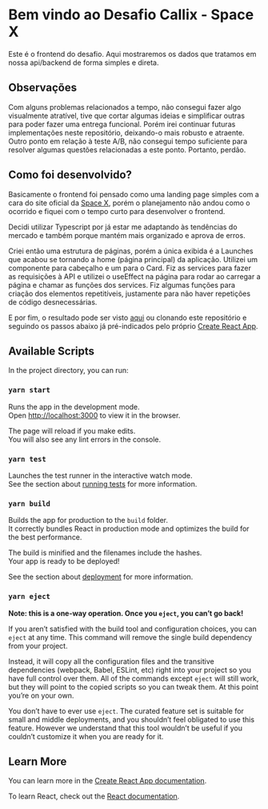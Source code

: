 # Bem vindo ao Desafio Callix - Space X

Este é o frontend do desafio. Aqui mostraremos os dados que tratamos em nossa api/backend de forma simples e direta.

## Observações

Com alguns problemas relacionados a tempo, não consegui fazer algo visualmente atratível, tive que cortar algumas ideias e simplificar outras para poder fazer uma entrega funcional.
Porém irei continuar futuras implementações neste repositório, deixando-o mais robusto e atraente.
Outro ponto em relação à teste A/B, não consegui tempo suficiente para resolver algumas questões relacionadas a este ponto.
Portanto, perdão.

## Como foi desenvolvido?

Basicamente o frontend foi pensado como uma landing page simples com a cara do site oficial da [Space X](https://spacex.com), porém o planejamento não andou como o ocorrido e fiquei com o tempo curto para desenvolver o frontend.

Decidi utilizar Typescript por já estar me adaptando às tendências do mercado e também porque mantém mais organizado e aprova de erros.

Criei então uma estrutura de páginas, porém a única exibida é a Launches que acabou se tornando a home (página principal) da aplicação. Utilizei um componente para cabeçalho e um para o Card.
Fiz as services para fazer as requisições à API e utilizei o useEffect na página para rodar ao carregar a página e chamar as funções dos services.
Fiz algumas funções para criação dos elementos repetitíveis, justamente para não haver repetições de código desnecessárias.

E por fim, o resultado pode ser visto [aqui](https://dcallix-frontend.vercel.app/) ou clonando este repositório e seguindo os passos abaixo já pré-indicados pelo próprio [Create React App](https://github.com/facebook/create-react-app).

## Available Scripts

In the project directory, you can run:

### `yarn start`

Runs the app in the development mode.\
Open [http://localhost:3000](http://localhost:3000) to view it in the browser.

The page will reload if you make edits.\
You will also see any lint errors in the console.

### `yarn test`

Launches the test runner in the interactive watch mode.\
See the section about [running tests](https://facebook.github.io/create-react-app/docs/running-tests) for more information.

### `yarn build`

Builds the app for production to the `build` folder.\
It correctly bundles React in production mode and optimizes the build for the best performance.

The build is minified and the filenames include the hashes.\
Your app is ready to be deployed!

See the section about [deployment](https://facebook.github.io/create-react-app/docs/deployment) for more information.

### `yarn eject`

**Note: this is a one-way operation. Once you `eject`, you can’t go back!**

If you aren’t satisfied with the build tool and configuration choices, you can `eject` at any time. This command will remove the single build dependency from your project.

Instead, it will copy all the configuration files and the transitive dependencies (webpack, Babel, ESLint, etc) right into your project so you have full control over them. All of the commands except `eject` will still work, but they will point to the copied scripts so you can tweak them. At this point you’re on your own.

You don’t have to ever use `eject`. The curated feature set is suitable for small and middle deployments, and you shouldn’t feel obligated to use this feature. However we understand that this tool wouldn’t be useful if you couldn’t customize it when you are ready for it.

## Learn More

You can learn more in the [Create React App documentation](https://facebook.github.io/create-react-app/docs/getting-started).

To learn React, check out the [React documentation](https://reactjs.org/).
